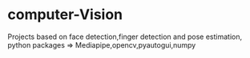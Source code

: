 # computer-Vision
Projects based on face detection,finger detection and pose estimation, python packages => Mediapipe,opencv,pyautogui,numpy
